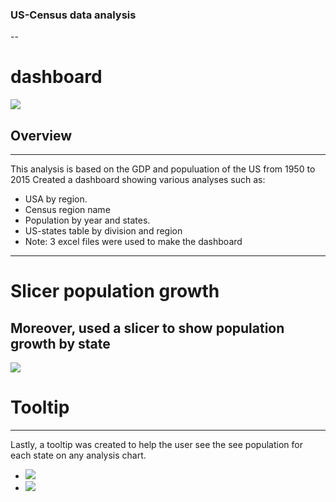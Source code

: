 ### US-Census data analysis 
--
# dashboard
<img src="C:\Users\ekhat\Downloads\edx-power-bi-exercise-files\Week 1\dashboard.png"/>


## Overview
---
This analysis is based on the GDP and populuation of the US from 1950 to 2015
Created a dashboard showing various analyses such as:
- USA by region.
- Census region name
- Population by year and states.
- US-states table by division and region
- Note: 3 excel files were used to make the dashboard

--- 
# Slicer population growth 
Moreover, used a slicer to show population growth by state
---
<img src= "C:\Users\ekhat\Downloads\edx-power-bi-exercise-files\Week 1\Screenshot (432).png"/>


# Tooltip 
---
Lastly, a tooltip was created to help the user see the see population for each state on any analysis chart.
- <img src="C:\Users\ekhat\Downloads\edx-power-bi-exercise-files\Week 1\Screenshot (433).png"/>
- <img src="C:\Users\ekhat\Downloads\edx-power-bi-exercise-files\Week 1\Screenshot (434).png"/>


